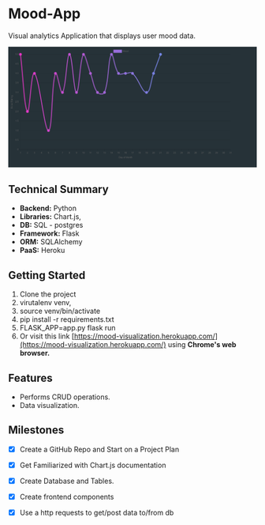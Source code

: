 # Mood-App
Visual analytics Application that displays user mood data.

![](images/month.png)

## Technical Summary

-  **Backend:** Python
-  **Libraries:** Chart.js, 
-  **DB:** SQL - postgres
-  **Framework:** Flask
-  **ORM:** SQLAlchemy
-  **PaaS:** Heroku

## Getting Started

1. Clone the project
2. virutalenv venv,
3. source venv/bin/activate
4. pip install -r requirements.txt
5. FLASK_APP=app.py flask run
6. Or visit this link [https://mood-visualization.herokuapp.com/](https://mood-visualization.herokuapp.com/) using **Chrome's web browser.**

## Features
- Performs CRUD operations.
- Data visualization.

## Milestones

- [x] Create a GitHub Repo and Start on a Project Plan
- [x] Get Familiarized with Chart.js documentation
- [x] Create Database and Tables.
- [x] Create frontend components
- [x] Use a http requests to get/post data to/from db

